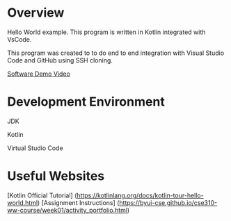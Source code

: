 # Overview

Hello World example. This program is written in Kotlin integrated with VsCode.

This program was created to to do end to end integration with Visual Studio Code and GitHub using SSH cloning.

[Software Demo Video](https://byupw.instructure.com/files/folder/users_39179/Videos?preview=2626334)

# Development Environment

JDK

Kotlin

Virtual Studio Code

# Useful Websites

[Kotlin Official Tutorial] (https://kotlinlang.org/docs/kotlin-tour-hello-world.html)
[Assignment Instructions] (https://byui-cse.github.io/cse310-ww-course/week01/activity_portfolio.html)
